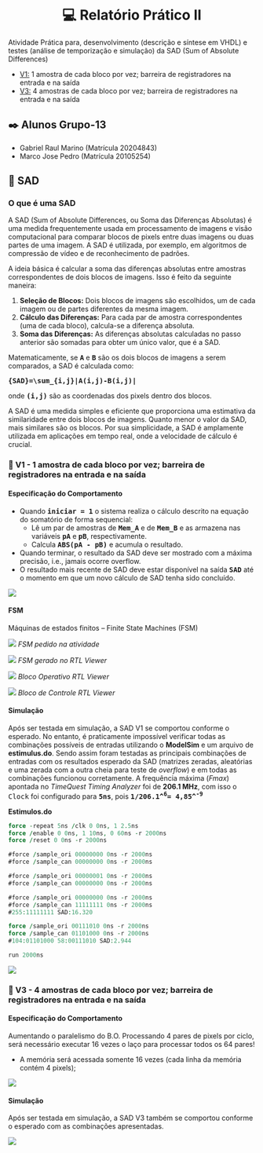 # <h1 align="center">💻 Relatório Prático II</h1>

Atividade Prática para, desenvolvimento (descrição e síntese em VHDL) e testes (análise de temporização e simulação) da SAD  (Sum of Absolute Differences)

* [V1:](https://github.com/zeca79/SAD/blob/main/README.md#-v1---1-amostra-de-cada-bloco-por-vez-barreira-de-registradores-na-entrada-e-na-sa%C3%ADda) 1 amostra de cada bloco por vez; barreira de registradores na entrada e na saída
* [V3:](https://github.com/zeca79/SAD/blob/main/README.md#-v3---4-amostras-de-cada-bloco-por-vez-barreira-de-registradores-na-entrada-e-na-sa%C3%ADda) 4 amostras de cada bloco por vez; barreira de registradores na entrada e na saída

## ✒️ Alunos Grupo-13

- Gabriel Raul Marino (Matrícula 20204843)
- Marco Jose Pedro (Matrícula 20105254)

## 📁 SAD

### O que é uma SAD

A SAD (Sum of Absolute Differences, ou Soma das Diferenças Absolutas) é uma medida frequentemente usada em processamento de imagens e visão computacional 
para comparar blocos de pixels entre duas imagens ou duas partes de uma imagem. 
A SAD é utilizada, por exemplo, em algoritmos de compressão de vídeo e de reconhecimento de padrões.

A ideia básica é calcular a soma das diferenças absolutas entre amostras correspondentes de dois blocos de imagens. Isso é feito da seguinte maneira:

1. **Seleção de Blocos:** Dois blocos de imagens são escolhidos, um de cada imagem ou de partes diferentes da mesma imagem.
2. **Cálculo das Diferenças:** Para cada par de amostra correspondentes (uma de cada bloco), calcula-se a diferença absoluta. 
3. **Soma das Diferenças:** As diferenças absolutas calculadas no passo anterior são somadas para obter um único valor, que é a SAD.

Matematicamente, se <kbd>**A**</kbd> e <kbd>**B**</kbd> são os dois blocos de imagens a serem comparados, a SAD é calculada como:

<kbd>**{SAD}=\sum_{i,j}|A(i,j)-B(i,j)|**</kbd> 

onde <kbd>**(i,j)**</kbd> são as coordenadas dos pixels dentro dos blocos.

A SAD é uma medida simples e eficiente que proporciona uma estimativa da similaridade entre dois blocos de imagens. 
Quanto menor o valor da SAD, mais similares são os blocos. Por sua simplicidade, a SAD é amplamente utilizada em aplicações em tempo real, onde a velocidade de cálculo é crucial.

### 📄 V1 - 1 amostra de cada bloco por vez; barreira de registradores na entrada e na saída

#### Especificação do Comportamento

- Quando <kbd>**iniciar = 1**</kbd> o sistema realiza o cálculo descrito na equação do somatório de forma sequencial:
  - Lê um par de amostras de <kbd>**Mem_A**</kbd> e de <kbd>**Mem_B**</kbd> e as armazena nas variáveis <kbd>**pA**</kbd> e <kbd>**pB**</kbd>, respectivamente.
  - Calcula <kbd>**ABS(pA - pB)**</kbd> e acumula o resultado.
- Quando terminar, o resultado da SAD deve ser mostrado com a máxima precisão, i.e., jamais ocorre overflow.
- O resultado mais recente de SAD deve estar disponível na saída <kbd>**SAD**</kbd> até o momento em que um novo cálculo de SAD tenha sido concluído.

![](https://iili.io/JpMIfta.png)


#### FSM 

Máquinas de estados finitos – Finite State Machines (FSM)

![](https://iili.io/JpMIWNe.png)
*FSM pedido na atividade*

![](https://i.ibb.co/dbrLJKs/FSM.png)
*FSM gerado no RTL Viewer*

![](https://i.ibb.co/cXXGGkm/BO1.png)
*Bloco Operativo RTL Viewer*

![](https://i.ibb.co/nj2xqf2/bc.png)
*Bloco de Controle RTL Viewer*

#### Simulação

Após ser testada em simulação, a SAD V1 se comportou conforme o esperado. No entanto, é praticamente impossível verificar todas as combinações possíveis de entradas utilizando o **ModelSim** e um arquivo de **estimulus.do**. Sendo assim foram testadas as principais combinações de entradas com os resultados esperado da SAD (matrizes zeradas, aleatórias e uma zerada com a outra cheia para teste de *overflow*) e em todas as combinações funcionou corretamente.
A frequência máxima (*Fmax*) apontada no *TimeQuest Timing Analyzer* foi de **206.1 MHz**, com isso o <kbd>Clock</kbd> foi configurado para <kbd>**5ns**</kbd>, pois 
<kbd>**1/206.1^<sup>6</sup>= 4,85^<sup>-9</sup>**</kbd> 

**Estimulos.do**

```vhdl
force -repeat 5ns /clk 0 0ns, 1 2.5ns
force /enable 0 0ns, 1 10ns, 0 60ns -r 2000ns 
force /reset 0 0ns -r 2000ns

#force /sample_ori 00000000 0ns -r 2000ns
#force /sample_can 00000000 0ns -r 2000ns

#force /sample_ori 00000001 0ns -r 2000ns
#force /sample_can 00000000 0ns -r 2000ns

#force /sample_ori 00000000 0ns -r 2000ns
#force /sample_can 11111111 0ns -r 2000ns
#255:11111111 SAD:16.320

force /sample_ori 00111010 0ns -r 2000ns
force /sample_can 01101000 0ns -r 2000ns
#104:01101000 58:00111010 SAD:2.944

run 2000ns

```

![](https://iili.io/JpVNvsa.png)

### 📄 V3 - 4 amostras de cada bloco por vez; barreira de registradores na entrada e na saída

#### Especificação do Comportamento

Aumentando o paralelismo do B.O.
 Processando 4 pares de pixels por ciclo, será necessário executar 16 vezes o laço para processar todos os 64 pares!
- A memória será acessada somente 16 vezes (cada linha da memória contém 4 pixels);

![](https://iili.io/JpMu5Gf.png)

#### Simulação

Após ser testada em simulação, a SAD V3 também se comportou conforme o esperado com as combinações apresentadas.

![](https://i.ibb.co/crS4g7d/wave.png)

